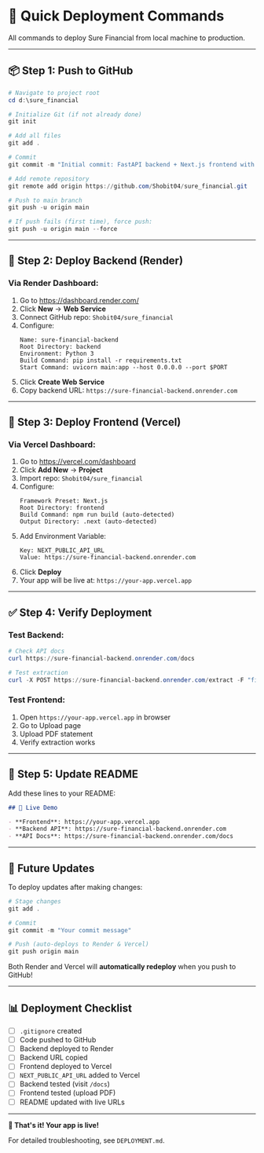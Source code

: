 # 🚀 Quick Deployment Commands

All commands to deploy Sure Financial from local machine to production.

---

## 📦 Step 1: Push to GitHub

```powershell
# Navigate to project root
cd d:\sure_financial

# Initialize Git (if not already done)
git init

# Add all files
git add .

# Commit
git commit -m "Initial commit: FastAPI backend + Next.js frontend with 6 bank parsers"

# Add remote repository
git remote add origin https://github.com/Shobit04/sure_financial.git

# Push to main branch
git push -u origin main

# If push fails (first time), force push:
git push -u origin main --force
```

---

## 🔧 Step 2: Deploy Backend (Render)

### Via Render Dashboard:

1. Go to https://dashboard.render.com/
2. Click **New** → **Web Service**
3. Connect GitHub repo: `Shobit04/sure_financial`
4. Configure:
   ```
   Name: sure-financial-backend
   Root Directory: backend
   Environment: Python 3
   Build Command: pip install -r requirements.txt
   Start Command: uvicorn main:app --host 0.0.0.0 --port $PORT
   ```
5. Click **Create Web Service**
6. Copy backend URL: `https://sure-financial-backend.onrender.com`

---

## 🎨 Step 3: Deploy Frontend (Vercel)

### Via Vercel Dashboard:

1. Go to https://vercel.com/dashboard
2. Click **Add New** → **Project**
3. Import repo: `Shobit04/sure_financial`
4. Configure:
   ```
   Framework Preset: Next.js
   Root Directory: frontend
   Build Command: npm run build (auto-detected)
   Output Directory: .next (auto-detected)
   ```
5. Add Environment Variable:
   ```
   Key: NEXT_PUBLIC_API_URL
   Value: https://sure-financial-backend.onrender.com
   ```
6. Click **Deploy**
7. Your app will be live at: `https://your-app.vercel.app`

---

## ✅ Step 4: Verify Deployment

### Test Backend:
```powershell
# Check API docs
curl https://sure-financial-backend.onrender.com/docs

# Test extraction
curl -X POST https://sure-financial-backend.onrender.com/extract -F "file=@test_statement.pdf"
```

### Test Frontend:
1. Open `https://your-app.vercel.app` in browser
2. Go to Upload page
3. Upload PDF statement
4. Verify extraction works

---

## 📝 Step 5: Update README

Add these lines to your README:

```markdown
## 🚀 Live Demo

- **Frontend**: https://your-app.vercel.app
- **Backend API**: https://sure-financial-backend.onrender.com
- **API Docs**: https://sure-financial-backend.onrender.com/docs
```

---

## 🔄 Future Updates

To deploy updates after making changes:

```powershell
# Stage changes
git add .

# Commit
git commit -m "Your commit message"

# Push (auto-deploys to Render & Vercel)
git push origin main
```

Both Render and Vercel will **automatically redeploy** when you push to GitHub!

---

## 📊 Deployment Checklist

- [ ] `.gitignore` created
- [ ] Code pushed to GitHub
- [ ] Backend deployed to Render
- [ ] Backend URL copied
- [ ] Frontend deployed to Vercel
- [ ] `NEXT_PUBLIC_API_URL` added to Vercel
- [ ] Backend tested (visit `/docs`)
- [ ] Frontend tested (upload PDF)
- [ ] README updated with live URLs

---

**🎉 That's it! Your app is live!**

For detailed troubleshooting, see `DEPLOYMENT.md`.
